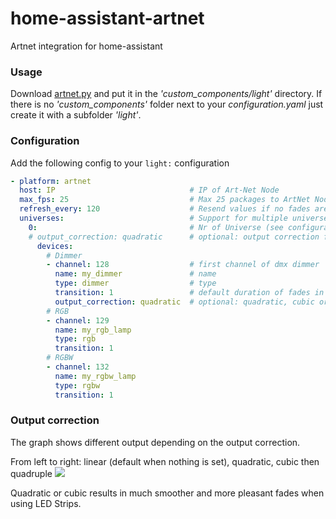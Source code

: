 # home-assistant-artnet
Artnet integration for home-assistant

### Usage
Download [artnet.py](https://github.com/spacemanspiff2007/home-assistant-artnet/blob/master/artnet.py) and put it in the *'custom_components/light'* directory.
If there is no *'custom_components'* folder next to your *configuration.yaml* just create it with a subfolder *'light'*.

### Configuration
Add the following config to your ``` light: ``` configuration

```yaml
- platform: artnet
  host: IP                              # IP of Art-Net Node
  max_fps: 25                           # Max 25 packages to ArtNet Node per second
  refresh_every: 120                    # Resend values if no fades are running every x seconds, 0 disables automatic refresh
  universes:                            # Support for multiple universes
    0:                                  # Nr of Universe (see configuration of your Art-Net Node)
    # output_correction: quadratic      # optional: output correction for the whole universe, will be used as default if nothing is set for the channel
      devices:
        # Dimmer
        - channel: 128                  # first channel of dmx dimmer
          name: my_dimmer               # name
          type: dimmer                  # type
          transition: 1                 # default duration of fades in sec
          output_correction: quadratic  # optional: quadratic, cubic or quadruple. Applys different dimming curves to the output. Default is None which means linear dimming
        # RGB
        - channel: 129
          name: my_rgb_lamp
          type: rgb
          transition: 1
        # RGBW
        - channel: 132
          name: my_rgbw_lamp
          type: rgbw
          transition: 1
```

### Output correction
The graph shows different output depending on the output correction.

From left to right:
linear (default when nothing is set), quadratic, cubic then quadruple
<img src='https://github.com/spacemanspiff2007/home-assistant-artnet/blob/master/curves.svg'>

Quadratic or cubic results in much smoother and more pleasant fades when using LED Strips.
